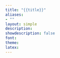 ```yaml
---
title: "{{title}}"
aliases:
- ""
layout: simple
description: 
showdescription: false
font: 
theme: 
latex: 
---
```


